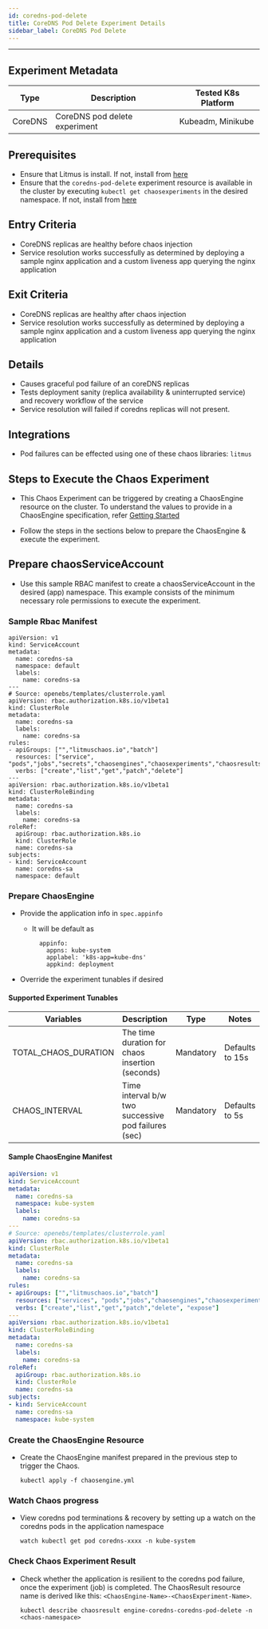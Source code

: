 ```yaml
---
id: coredns-pod-delete
title: CoreDNS Pod Delete Experiment Details
sidebar_label: CoreDNS Pod Delete
---
```

------

## Experiment Metadata

| Type      | Description                   | Tested K8s Platform    |
| ----------| ------------------------------| ---------------------- |
| CoreDNS   | CoreDNS pod delete experiment | Kubeadm, Minikube      |

## Prerequisites
- Ensure that Litmus is install. If not, install from [here](https://docs.litmuschaos.io/docs/getstarted/)
- Ensure that the `coredns-pod-delete` experiment resource is available in the cluster by executing `kubectl get chaosexperiments` in the desired namespace. If not, install from [here](https://hub.litmuschaos.io/api/chaos?file=charts/coredns/coredns-pod-delete/experiment.yaml)

## Entry Criteria

- CoreDNS replicas are healthy before chaos injection
- Service resolution works successfully as determined by deploying a sample nginx application and a custom liveness app querying the nginx application

## Exit Criteria

- CoreDNS replicas are healthy after chaos injection
- Service resolution works successfully as determined by deploying a sample nginx application and a custom liveness app querying the nginx application

## Details

- Causes graceful pod failure of an coreDNS replicas
- Tests deployment sanity (replica availability & uninterrupted service) and recovery workflow of the service
- Service resolution will failed if coredns replicas will not present.

## Integrations

- Pod failures can be effected using one of these chaos libraries: `litmus`

## Steps to Execute the Chaos Experiment

- This Chaos Experiment can be triggered by creating a ChaosEngine resource on the cluster. To understand the values to provide in a ChaosEngine specification, refer [Getting Started](getstarted.md/#prepare-chaosengine)

- Follow the steps in the sections below to prepare the ChaosEngine & execute the experiment.

## Prepare chaosServiceAccount
- Use this sample RBAC manifest to create a chaosServiceAccount in the desired (app) namespace. This example consists of the minimum necessary role permissions to execute the experiment.

### Sample Rbac Manifest
```
apiVersion: v1
kind: ServiceAccount
metadata:
  name: coredns-sa
  namespace: default
  labels:
    name: coredns-sa
---
# Source: openebs/templates/clusterrole.yaml
apiVersion: rbac.authorization.k8s.io/v1beta1
kind: ClusterRole
metadata:
  name: coredns-sa
  labels:
    name: coredns-sa
rules:
- apiGroups: ["","litmuschaos.io","batch"]
  resources: ["service", "pods","jobs","secrets","chaosengines","chaosexperiments","chaosresults"]
  verbs: ["create","list","get","patch","delete"]
---
apiVersion: rbac.authorization.k8s.io/v1beta1
kind: ClusterRoleBinding
metadata:
  name: coredns-sa
  labels:
    name: coredns-sa
roleRef:
  apiGroup: rbac.authorization.k8s.io
  kind: ClusterRole
  name: coredns-sa
subjects:
- kind: ServiceAccount
  name: coredns-sa
  namespace: default
```

### Prepare ChaosEngine

- Provide the application info in `spec.appinfo`
  - It will be default as
    ```
      appinfo:
        appns: kube-system
        applabel: 'k8s-app=kube-dns'
        appkind: deployment
    ```

- Override the experiment tunables if desired

#### Supported Experiment Tunables

| Variables             | Description                                         | Type      | Notes           |
| ----------------------|-----------------------------------------------------|-----------|-----------------|
| TOTAL_CHAOS_DURATION  | The time duration for chaos insertion (seconds)     | Mandatory | Defaults to 15s |
| CHAOS_INTERVAL        | Time interval b/w two successive pod failures (sec) | Mandatory | Defaults to 5s | LIB                   | The chaos lib used to inject the chaos                | Optional  | Defaults to `litmus`, Supported: `litmus`  |

#### Sample ChaosEngine Manifest

```yaml
apiVersion: v1
kind: ServiceAccount
metadata:
  name: coredns-sa
  namespace: kube-system
  labels:
    name: coredns-sa
---
# Source: openebs/templates/clusterrole.yaml
apiVersion: rbac.authorization.k8s.io/v1beta1
kind: ClusterRole
metadata:
  name: coredns-sa
  labels:
    name: coredns-sa
rules:
- apiGroups: ["","litmuschaos.io","batch"]
  resources: ["services", "pods","jobs","chaosengines","chaosexperiments","chaosresults"]
  verbs: ["create","list","get","patch","delete", "expose"]
---
apiVersion: rbac.authorization.k8s.io/v1beta1
kind: ClusterRoleBinding
metadata:
  name: coredns-sa
  labels:
    name: coredns-sa
roleRef:
  apiGroup: rbac.authorization.k8s.io
  kind: ClusterRole
  name: coredns-sa
subjects:
- kind: ServiceAccount
  name: coredns-sa
  namespace: kube-system
```

### Create the ChaosEngine Resource

- Create the ChaosEngine manifest prepared in the previous step to trigger the Chaos.

  `kubectl apply -f chaosengine.yml`

### Watch Chaos progress

- View coredns pod terminations & recovery by setting up a watch on the coredns pods in the application namespace

  `watch kubectl get pod coredns-xxxx -n kube-system` 

### Check Chaos Experiment Result

- Check whether the application is resilient to the coredns pod failure, once the experiment (job) is completed. The ChaosResult resource name is derived like this: `<ChaosEngine-Name>-<ChaosExperiment-Name>`.

  `kubectl describe chaosresult engine-coredns-coredns-pod-delete -n <chaos-namespace>`
